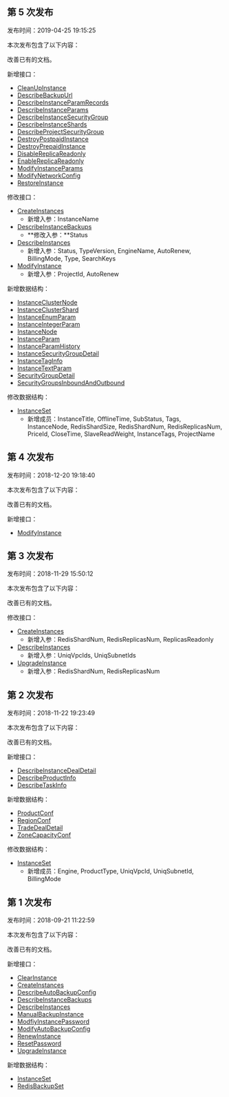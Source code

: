 ## 第 5 次发布

发布时间：2019-04-25 19:15:25

本次发布包含了以下内容：

改善已有的文档。

新增接口：

* [CleanUpInstance](/document/api/239/34442)
* [DescribeBackupUrl](/document/api/239/34443)
* [DescribeInstanceParamRecords](/document/api/239/34449)
* [DescribeInstanceParams](/document/api/239/34448)
* [DescribeInstanceSecurityGroup](/document/api/239/34447)
* [DescribeInstanceShards](/document/api/239/34441)
* [DescribeProjectSecurityGroup](/document/api/239/34446)
* [DestroyPostpaidInstance](/document/api/239/34440)
* [DestroyPrepaidInstance](/document/api/239/34439)
* [DisableReplicaReadonly](/document/api/239/34438)
* [EnableReplicaReadonly](/document/api/239/34437)
* [ModifyInstanceParams](/document/api/239/34445)
* [ModifyNetworkConfig](/document/api/239/34436)
* [RestoreInstance](/document/api/239/34435)

修改接口：

* [CreateInstances](/document/api/239/20026)
	* 新增入参：InstanceName
* [DescribeInstanceBackups](/document/api/239/20011)
	* **修改入参：**Status
* [DescribeInstances](/document/api/239/20018)
	* 新增入参：Status, TypeVersion, EngineName, AutoRenew, BillingMode, Type, SearchKeys
* [ModifyInstance](/document/api/239/31785)
	* 新增入参：ProjectId, AutoRenew

新增数据结构：

* [InstanceClusterNode](/document/api/239/20022#InstanceClusterNode)
* [InstanceClusterShard](/document/api/239/20022#InstanceClusterShard)
* [InstanceEnumParam](/document/api/239/20022#InstanceEnumParam)
* [InstanceIntegerParam](/document/api/239/20022#InstanceIntegerParam)
* [InstanceNode](/document/api/239/20022#InstanceNode)
* [InstanceParam](/document/api/239/20022#InstanceParam)
* [InstanceParamHistory](/document/api/239/20022#InstanceParamHistory)
* [InstanceSecurityGroupDetail](/document/api/239/20022#InstanceSecurityGroupDetail)
* [InstanceTagInfo](/document/api/239/20022#InstanceTagInfo)
* [InstanceTextParam](/document/api/239/20022#InstanceTextParam)
* [SecurityGroupDetail](/document/api/239/20022#SecurityGroupDetail)
* [SecurityGroupsInboundAndOutbound](/document/api/239/20022#SecurityGroupsInboundAndOutbound)

修改数据结构：

* [InstanceSet](/document/api/239/20022#InstanceSet)
	* 新增成员：InstanceTitle, OfflineTime, SubStatus, Tags, InstanceNode, RedisShardSize, RedisShardNum, RedisReplicasNum, PriceId, CloseTime, SlaveReadWeight, InstanceTags, ProjectName

## 第 4 次发布

发布时间：2018-12-20 19:18:40

本次发布包含了以下内容：

改善已有的文档。

新增接口：

* [ModifyInstance](/document/api/239/31785)

## 第 3 次发布

发布时间：2018-11-29 15:50:12

本次发布包含了以下内容：

改善已有的文档。

修改接口：

* [CreateInstances](/document/api/239/20026)
	* 新增入参：RedisShardNum, RedisReplicasNum, ReplicasReadonly
* [DescribeInstances](/document/api/239/20018)
	* 新增入参：UniqVpcIds, UniqSubnetIds
* [UpgradeInstance](/document/api/239/20013)
	* 新增入参：RedisShardNum, RedisReplicasNum

## 第 2 次发布

发布时间：2018-11-22 19:23:49

本次发布包含了以下内容：

改善已有的文档。

新增接口：

* [DescribeInstanceDealDetail](/document/api/239/30602)
* [DescribeProductInfo](/document/api/239/30600)
* [DescribeTaskInfo](/document/api/239/30601)

新增数据结构：

* [ProductConf](/document/api/239/20022#ProductConf)
* [RegionConf](/document/api/239/20022#RegionConf)
* [TradeDealDetail](/document/api/239/20022#TradeDealDetail)
* [ZoneCapacityConf](/document/api/239/20022#ZoneCapacityConf)

修改数据结构：

* [InstanceSet](/document/api/239/20022#InstanceSet)
	* 新增成员：Engine, ProductType, UniqVpcId, UniqSubnetId, BillingMode

## 第 1 次发布

发布时间：2018-09-21 11:22:59

本次发布包含了以下内容：

改善已有的文档。

新增接口：

* [ClearInstance](/document/api/239/20021)
* [CreateInstances](/document/api/239/20026)
* [DescribeAutoBackupConfig](/document/api/239/20019)
* [DescribeInstanceBackups](/document/api/239/20011)
* [DescribeInstances](/document/api/239/20018)
* [ManualBackupInstance](/document/api/239/20010)
* [ModfiyInstancePassword](/document/api/239/20025)
* [ModifyAutoBackupConfig](/document/api/239/20016)
* [RenewInstance](/document/api/239/20015)
* [ResetPassword](/document/api/239/20014)
* [UpgradeInstance](/document/api/239/20013)

新增数据结构：

* [InstanceSet](/document/api/239/20022#InstanceSet)
* [RedisBackupSet](/document/api/239/20022#RedisBackupSet)

